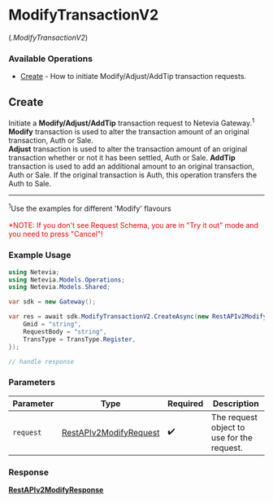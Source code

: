 # ModifyTransactionV2
(*.ModifyTransactionV2*)

### Available Operations

* [Create](#create) - How to initiate Modify/Adjust/AddTip transaction requests.

## Create

Initiate a <b>Modify/Adjust/AddTip</b> transaction request to Netevia Gateway.<sup>1</sup><br>
<b>Modify</b> transaction is used to alter the transaction amount of an original transaction, Auth or Sale.<br>
<b>Adjust</b> transaction is used to alter the transaction amount of an original transaction whether or not it has been settled, Auth or Sale.
<b>AddTip</b> transaction is used to add an additional amount to an original transaction, Auth or Sale. If the original transaction is Auth, this operation transfers the Auth to Sale.<br>
<hr>
<sup>1</sup>Use the examples for different 'Modify' flavours
<br><br><span style="color:red">*NOTE: If you don't see Request Schema, you are in "Try it out" mode and you need to press "Cancel"!</span>


### Example Usage

```csharp
using Netevia;
using Netevia.Models.Operations;
using Netevia.Models.Shared;

var sdk = new Gateway();

var res = await sdk.ModifyTransactionV2.CreateAsync(new RestAPIv2ModifyRequest() {
    Gmid = "string",
    RequestBody = "string",
    TransType = TransType.Register,
});

// handle response
```

### Parameters

| Parameter                                                                   | Type                                                                        | Required                                                                    | Description                                                                 |
| --------------------------------------------------------------------------- | --------------------------------------------------------------------------- | --------------------------------------------------------------------------- | --------------------------------------------------------------------------- |
| `request`                                                                   | [RestAPIv2ModifyRequest](../../models/operations/RestAPIv2ModifyRequest.md) | :heavy_check_mark:                                                          | The request object to use for the request.                                  |


### Response

**[RestAPIv2ModifyResponse](../../models/operations/RestAPIv2ModifyResponse.md)**

